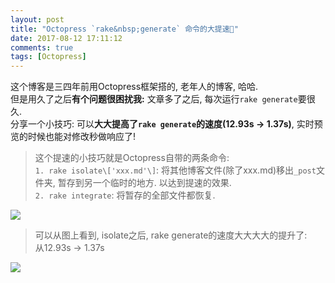 ```yaml
---
layout: post
title: "Octopress `rake&nbsp;generate` 命令的大提速🚀"
date: 2017-08-12 17:11:12
comments: true
tags: [Octopress]
---
```


这个博客是三四年前用Octopress框架搭的, 老年人的博客, 哈哈.    
但是用久了之后**有个问题很困扰我:** 文章多了之后, 每次运行`rake generate`要很久.    
分享一个小技巧: 可以**大大提高了`rake generate`的速度(12.93s → 1.37s)**, 实时预览的时候也能对修改秒做响应了!   
<!--more-->   
  


> 这个提速的小技巧就是Octopress自带的两条命令:    
`1. rake isolate\['xxx.md'\]`: 将其他博客文件(除了xxx.md)移出`_post`文件夹, 暂存到另一个临时的地方. 以达到提速的效果.         
`2. rake integrate`: 将暂存的全部文件都恢复.   
<img style="max-height:350px" src="/images/blog/170812_rake_tricky/rake_suggestion.png">   



> 可以从图上看到, isolate之后, rake generate的速度大大大大的提升了:   
从12.93s → 1.37s   
<img style="max-height:300px" src="/images/blog/170812_rake_tricky/result.png">    

 

